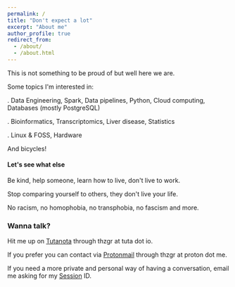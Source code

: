 ```yaml
---
permalink: /
title: "Don't expect a lot"
excerpt: "About me"
author_profile: true
redirect_from: 
  - /about/
  - /about.html
---
```

This is not something to be proud of but well here we are.

Some topics I'm interested in:

. Data Engineering, Spark, Data pipelines, Python, Cloud computing, Databases (mostly PostgreSQL)

. Bioinformatics, Transcriptomics, Liver disease, Statistics

. Linux & FOSS, Hardware

And bicycles!

#### Let's see what else
Be kind, help someone, learn how to live, don't live to work.

Stop comparing yourself to others, they don't live your life.

No racism, no homophobia, no transphobia, no fascism and more.

### Wanna talk?
Hit me up on [Tutanota](mailto:thzgr@tuta.io) through thzgr at tuta dot io.

If you prefer you can contact via [Protonmail](mailto:thzgr@proton.me) through thzgr at proton dot me.

If you need a more private and personal way of having a conversation, email me asking for my [Session](https://getsession.org/) ID.
